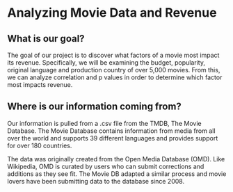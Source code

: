 # Analyzing Movie Data and Revenue

## What is our goal?
The goal of our project is to discover what factors of a movie most impact its revenue. Specifically, we will be examining the budget, popularity, original language and production country of over 5,000 movies. From this, we can analyze correlation and p values in order to determine which factor most impacts revenue.

## Where is our information coming from?
Our information is pulled from a .csv file from the TMDB, The Movie Database. The Movie Database contains information from media from all over the world and supports 39 different languages and provides support for over 180 countries.

The data was originally created from the Open Media Database (OMD). Like Wikipedia, OMD is curated by users who can submit corrections and additions as they see fit. The Movie DB adapted a similar process and movie lovers have been submitting data to the database since 2008.
